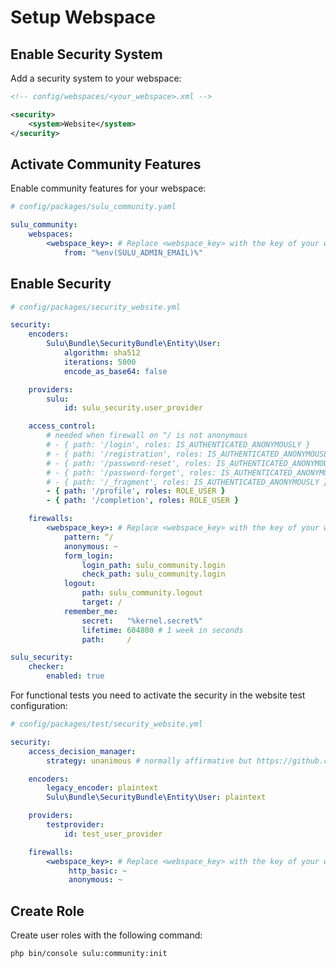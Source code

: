 # Setup Webspace

## Enable Security System

Add a security system to your webspace:

```xml
<!-- config/webspaces/<your_webspace>.xml -->

<security>
    <system>Website</system>
</security>
```

## Activate Community Features

Enable community features for your webspace:

```yml
# config/packages/sulu_community.yaml

sulu_community:
    webspaces:
        <webspace_key>: # Replace <webspace_key> with the key of your webspace
            from: "%env(SULU_ADMIN_EMAIL)%"
```

## Enable Security

```yml 
# config/packages/security_website.yml

security:
    encoders:
        Sulu\Bundle\SecurityBundle\Entity\User:
            algorithm: sha512
            iterations: 5000
            encode_as_base64: false

    providers:
        sulu:
            id: sulu_security.user_provider

    access_control:
        # needed when firewall on ^/ is not anonymous
        # - { path: '/login', roles: IS_AUTHENTICATED_ANONYMOUSLY }
        # - { path: '/registration', roles: IS_AUTHENTICATED_ANONYMOUSLY }
        # - { path: '/password-reset', roles: IS_AUTHENTICATED_ANONYMOUSLY }
        # - { path: '/password-forget', roles: IS_AUTHENTICATED_ANONYMOUSLY }
        # - { path: '/_fragment', roles: IS_AUTHENTICATED_ANONYMOUSLY }
        - { path: '/profile', roles: ROLE_USER }
        - { path: '/completion', roles: ROLE_USER }

    firewalls:
        <webspace_key>: # Replace <webspace_key> with the key of your webspace
            pattern: ^/
            anonymous: ~
            form_login:
                login_path: sulu_community.login
                check_path: sulu_community.login
            logout:
                path: sulu_community.logout
                target: /
            remember_me:
                secret:   "%kernel.secret%"
                lifetime: 604800 # 1 week in seconds
                path:     /

sulu_security:
    checker:
        enabled: true
```

For functional tests you need to activate the security in the website test configuration:

```yaml
# config/packages/test/security_website.yml

security:
    access_decision_manager:
        strategy: unanimous # normally affirmative but https://github.com/sulu/sulu/issues/2756

    encoders:
        legacy_encoder: plaintext
        Sulu\Bundle\SecurityBundle\Entity\User: plaintext

    providers:
        testprovider:
            id: test_user_provider

    firewalls:
        <webspace_key>: # Replace <webspace_key> with the key of your webspace
             http_basic: ~
             anonymous: ~
```

## Create Role

Create user roles with the following command:

```bash
php bin/console sulu:community:init
```

